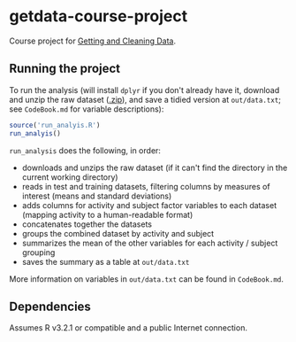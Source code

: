 # getdata-course-project

Course project for [Getting and Cleaning Data](https://class.coursera.org/getdata-032).

## Running the project

To run the analysis (will install `dplyr` if you don't already have it, download and unzip the raw dataset ([.zip](https://d396qusza40orc.cloudfront.net/getdata%2Fprojectfiles%2FUCI%20HAR%20Dataset.zip)), and save a tidied version at `out/data.txt`; see `CodeBook.md` for variable descriptions):

```R
source('run_analyis.R')
run_analyis()
```

`run_analysis` does the following, in order:
- downloads and unzips the raw dataset (if it can't find the directory in the current working directory)
- reads in test and training datasets, filtering columns by measures of interest (means and standard deviations)
- adds columns for activity and subject factor variables to each dataset (mapping activity to a human-readable format)
- concatenates together the datasets
- groups the combined dataset by activity and subject
- summarizes the mean of the other variables for each activity / subject grouping
- saves the summary as a table at `out/data.txt`

More information on variables in `out/data.txt` can be found in `CodeBook.md`.

## Dependencies

Assumes R v3.2.1 or compatible and a public Internet connection.
